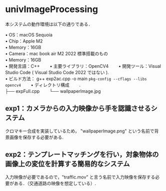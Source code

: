 # univImageProcessing　　

本システムの動作環境は以下の通りである．  

• OS：macOS Sequoia  
• Chip：Apple M2  
• Memory：16GB  
• Camera：mac book air M2 2022 標準搭載のもの  
• Memory：16GB  
• 開発⾔語：C++　　
• 主要ライブラリ：OpenCV4　　
• 開発ツール：Visual Studio Code ( Visual Studio Code 2022 ではない ).  
• ビルド方法： g++ exp2ac.cpp -o main `pkg-config --cflags --libs opencv4`　　
• ディレクトリ構成　　
    .   
    ├── expFull.cpp　　
    └── wallpaperImage.jpg　　

## exp1：カメラからの入力映像から手を認識させるシステム　　 
クロマキー合成を実装しているため， "wallpaperImage.png" という名前で背景画像を保存する必要がある.  

## exp2：テンプレートマッチングを行い，対象物体の画像上の変位を計算する簡易的なシステム　　
入力映像が必要であるので，"traffic.mov" と言う名前で入力映像を保存する必要がある．（交通道路の映像を想定している）.  
